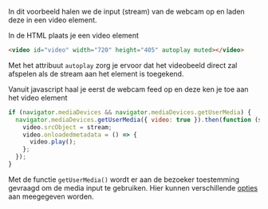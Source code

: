 In dit voorbeeld halen we de input (stream) van de webcam op en laden deze in een video element.

In de HTML plaats je een video element

```html
<video id="video" width="720" height="405" autoplay muted></video>
```

Met het attribuut `autoplay` zorg je ervoor dat het videobeeld direct zal afspelen als de stream aan het element is toegekend.

Vanuit javascript haal je eerst de webcam feed op en deze ken je toe aan het video element

```javascript
if (navigator.mediaDevices && navigator.mediaDevices.getUserMedia) {
  navigator.mediaDevices.getUserMedia({ video: true }).then(function (stream) {
    video.srcObject = stream;
    video.onloadedmetadata = () => {
      video.play();
    };
  });
}
```

Met de functie `getUserMedia()` wordt er aan de bezoeker toestemming gevraagd om de media input te gebruiken. Hier kunnen verschillende [opties](https://developer.mozilla.org/en-US/docs/Web/API/MediaDevices/getUserMedia#parameters) aan meegegeven worden.

